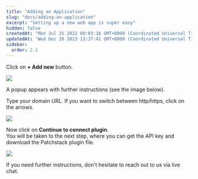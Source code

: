```yaml
---
title: "Adding an Application"
slug: "docs/adding-an-application"
excerpt: "Setting up a new web app is super easy"
hidden: false
createdAt: "Mon Jul 25 2022 09:03:16 GMT+0000 (Coordinated Universal Time)"
updatedAt: "Wed Dec 20 2023 13:37:41 GMT+0000 (Coordinated Universal Time)"
sidebar:
  order: 2.1
---
```

Click on **+ Add new** button.

![](@images/2c9c461-patchstack-my-apps-add-new.png)

A popup appears with further instructions (see the image below).

Type your domain URL. If you want to switch between http/https, click on the arrows.

![](@images/897cdf9-Patchstack_connect_an_application.png)

Now click on **Continue to connect plugin**.  
You will be taken to the next step, where you can get the API key and download the Patchstack plugin file.

![](@images/121108e-Patchstack_is_not_connected_2.png)

If you need further instructions, don't hesitate to reach out to us via live chat.
